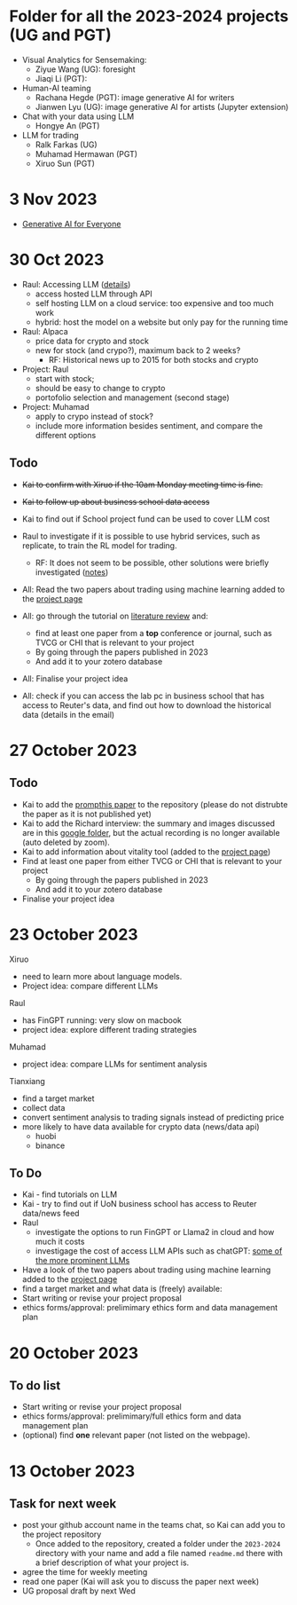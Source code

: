 # Folder for all the 2023-2024 projects (UG and PGT) 
- Visual Analytics for Sensemaking:
  - Ziyue Wang (UG): foresight
  - Jiaqi Li (PGT): 
- Human-AI teaming
  - Rachana Hegde (PGT): image generative AI for writers
  - Jianwen Lyu (UG): image generative AI for artists (Jupyter extension)
- Chat with your data using LLM
  - Hongye An (PGT)
- LLM for trading
  - Ralk Farkas (UG)
  - Muhamad Hermawan (PGT)
  - Xiruo Sun (PGT)

# 3 Nov 2023
- [Generative AI for Everyone](https://www.deeplearning.ai/courses/generative-ai-for-everyone/)

# 30 Oct 2023
- Raul: Accessing LLM ([details](https://github.com/Vis4Sense/student-projects/blob/main/2023-2024/raul-farkas/resources/llm_cost_research.md))
  - access hosted LLM through API 
  - self hosting LLM on a cloud service: too expensive and too much work
  - hybrid: host the model on a website but only pay for the running time
- Raul: Alpaca
  - price data for crypto and stock
  - new for stock (and crypo?), maximum back to 2 weeks?
    - RF: Historical news up to 2015 for both stocks and crypto
- Project: Raul
  - start with stock;
  - should be easy to change to crypto
  - portofolio selection and management (second stage)
- Project: Muhamad
  - apply to crypo instead of stock?
  - include more information besides sentiment, and compare the different options

## Todo
- ~~Kai to confirm with Xiruo if the 10am Monday meeting time is fine.~~
- ~~Kai to follow up about business school data access~~
- Kai to find out if School project fund can be used to cover LLM cost
- Raul to investigate if it is possible to use hybrid services, such as replicate, to train the RL model for trading.
  - RF: It does not seem to be possible, other solutions were briefly investigated ([notes](raul-farkas/resources/ml_training_platforms.md))

- All: Read the two papers about trading using machine learning added to the [project page](https://kaixu.me/2023/09/15/llm-for-automated-trading/)
- All: go through the tutorial on [literature review](https://github.com/Vis4Sense/student-projects/blob/main/instructions/literature.md) and: 
  - find at least one paper from a **top** conference or journal, such as TVCG or CHI that is relevant to your project
  - By going through the papers published in 2023 
  - And add it to your zotero database
- All: Finalise your project idea
- All: check if you can access the lab pc in business school that has access to Reuter's data, and find out how to download the historical data (details in the email)

# 27 October 2023

## Todo
- Kai to add the [prompthis paper](https://github.com/Vis4Sense/student-projects/blob/main/instructions/202310022007-prompthis.pdf) to the repository (please do not distrubte the paper as it is not published yet)
- Kai to add the Richard interview: the summary and images discussed are in this [google folder](https://drive.google.com/drive/folders/1A9SnyVm7mEd-FsuFxO8po6s2_f0U4aVq?usp=sharing), but the actual recording is no longer available (auto deleted by zoom).
- Kai to add information about vitality tool (added to the [project page](https://kaixu.me/2023/09/14/llm-for-literature-review/))
- Find at least one paper from either TVCG or CHI that is relevant to your project
  - By going through the papers published in 2023 
  - And add it to your zotero database
- Finalise your project idea

# 23 October 2023
Xiruo 
- need to learn more about language models.
- Project idea: compare different LLMs

Raul
- has FinGPT running: very slow on macbook
- project idea: explore different trading strategies

Muhamad
- project idea: compare LLMs for sentiment analysis

Tianxiang
- find a target market
- collect data
- convert sentiment analysis to trading signals instead of predicting price
- more likely to have data available for crypto data (news/data api)
  - huobi
  - binance

## To Do
- Kai - find tutorials on LLM
- Kai - try to find out if UoN business school has access to Reuter data/news feed
- Raul
  - investigate the options to run FinGPT or Llama2 in cloud and how much it costs
  - investigage the cost of access LLM APIs such as chatGPT: [some of the more prominent LLMs](https://hai.stanford.edu/news/introducing-foundation-model-transparency-index)
- Have a look of the two papers about trading using machine learning added to the [project page](https://kaixu.me/2023/09/15/llm-for-automated-trading/)
- find a target market and what data is (freely) available: 
- Start writing or revise your project proposal
- ethics forms/approval: prelimimary ethics form and data management plan

# 20 October 2023

## To do list
- Start writing or revise your project proposal
- ethics forms/approval: prelimimary/full ethics form and data management plan
- (optional) find **one** relevant paper (not listed on the webpage).

# 13 October 2023

## Task for next week
- post your github account name in the teams chat, so Kai can add you to the project repository
  - Once added to the repository, created a folder under the `2023-2024` directory with your name and add a file named `readme.md` there with a brief description of what your project is.
- agree the time for weekly meeting
- read one paper (Kai will ask you to discuss the paper next week)
- UG proposal draft by next Wed
